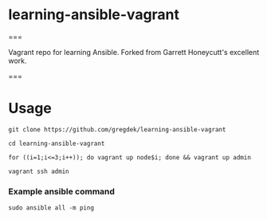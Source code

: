 # learning-ansible-vagrant
===

Vagrant repo for learning Ansible. Forked from Garrett Honeycutt's excellent work.

===

# Usage


`git clone https://github.com/gregdek/learning-ansible-vagrant`

`cd learning-ansible-vagrant`

`for ((i=1;i<=3;i++)); do vagrant up node$i; done && vagrant up admin`

`vagrant ssh admin`


### Example ansible command

`sudo ansible all -m ping`
